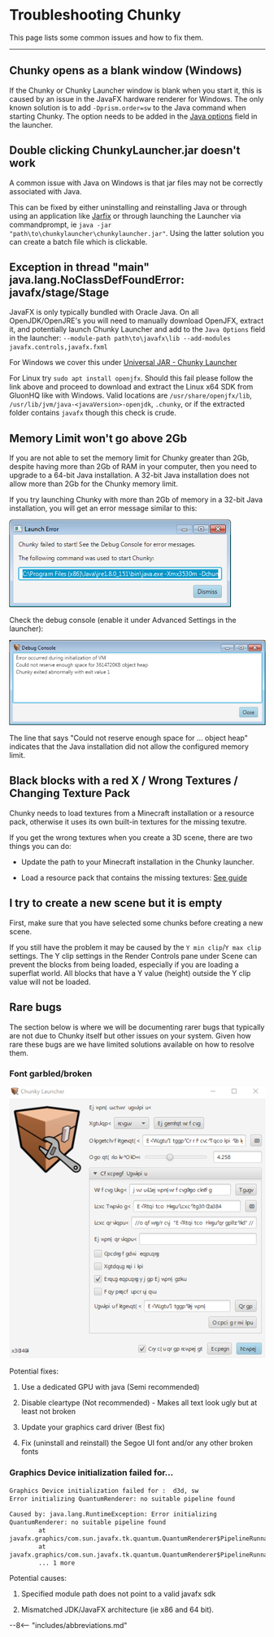 # Troubleshooting Chunky

This page lists some common issues and how to fix them.

---

## Chunky opens as a blank window (Windows)

If the Chunky or Chunky Launcher window is blank when you start it, this is caused by an issue in the JavaFX hardware renderer for Windows. The only known solution is to add `-Dprism.order=sw` to the Java command when starting Chunky. The option needs to be added in the [Java options](../../getting_started/configuration/#java-options) field in the launcher.


## Double clicking ChunkyLauncher.jar doesn't work

A common issue with Java on Windows is that jar files may not be correctly associated with Java.

This can be fixed by either uninstalling and reinstalling Java or through using an application like [Jarfix](https://johann.loefflmann.net/en/software/jarfix/index.html) or through launching the Launcher via commandprompt, ie `java -jar "path\to\chunkylauncher\chunkylauncher.jar"`. Using the latter solution you can create a batch file which is clickable.


## Exception in thread "main" java.lang.NoClassDefFoundError: javafx/stage/Stage

JavaFX is only typically bundled with Oracle Java. On all OpenJDK/OpenJRE's you will need to manually download OpenJFX, extract it, and potentially launch Chunky Launcher and add to the `Java Options` field in the launcher: `--module-path path\to\javafx\lib --add-modules javafx.controls,javafx.fxml`

For Windows we cover this under [Universal JAR - Chunky Launcher](../../getting_started/installing#universal-jar-chunky-launcher)

For Linux try `sudo apt install openjfx`. Should this fail please follow the link above and proceed to download and extract the Linux x64 SDK from GluonHQ like with Windows. Valid locations are `/usr/share/openjfx/lib`, `/usr/lib/jvm/java-<javaVersion>-openjdk`, `.chunky`, or if the extracted folder contains `javafx` though this check is crude.


## Memory Limit won't go above 2Gb

If you are not able to set the memory limit for Chunky greater than 2Gb, despite having more than 2Gb of RAM in your computer, then you need to upgrade to a 64-bit Java installation. A 32-bit Java installation does not allow more than 2Gb for the Chunky memory limit.

If you try launching Chunky with more than 2Gb of memory in a 32-bit Java installation, you will get an error message similar to this:

![Windows 7 heap size error](../img/faq/heapsize_win32.png)

Check the debug console (enable it under Advanced Settings in the launcher):

![windows 7 heap size error](../img/faq/heapsize_win32_console.png)

The line that says "Could not reserve enough space for ...  object heap" indicates that the Java installation did not allow the configured memory limit.


## Black blocks with a red X / Wrong Textures / Changing Texture Pack

Chunky needs to load textures from a Minecraft installation or a resource pack, otherwise it uses its own built-in textures for the missing texutre.

If you get the wrong textures when you create a 3D scene, there are two things you can do:

* Update the path to your Minecraft installation in the Chunky launcher.

* Load a resource pack that contains the missing textures: [See guide](../../user_interface/chunky_ui/#resource-packs)


## I try to create a new scene but it is empty

First, make sure that you have selected some chunks before creating a new scene.

If you still have the problem it may be caused by the `Y min clip`/`Y max clip` settings. The Y clip settings in the Render Controls pane under Scene can prevent the blocks from being loaded, especially if you are loading a superflat world. All blocks that have a Y value (height) outside the Y clip value will not be loaded.


## Rare bugs

The section below is where we will be documenting rarer bugs that typically are not due to Chunky itself but other issues on your system. Given how rare these bugs are we have limited solutions available on how to resolve them.

### Font garbled/broken

![Rare font corruption in jar files](../img/faq/rare_font_corruption.png)

Potential fixes:

1) Use a dedicated GPU with java (Semi recommended)

2) Disable cleartype (Not recommended) - Makes all text look ugly but at least not broken

3) Update your graphics card driver (Best fix)

4) Fix (uninstall and reinstall) the Segoe UI font and/or any other broken fonts


### Graphics Device initialization failed for...

```
Graphics Device initialization failed for :  d3d, sw
Error initializing QuantumRenderer: no suitable pipeline found
```

```
Caused by: java.lang.RuntimeException: Error initializing QuantumRenderer: no suitable pipeline found
        at javafx.graphics/com.sun.javafx.tk.quantum.QuantumRenderer$PipelineRunnable.init(QuantumRenderer.java:95)
        at javafx.graphics/com.sun.javafx.tk.quantum.QuantumRenderer$PipelineRunnable.run(QuantumRenderer.java:125)
        ... 1 more
```

Potential causes:

1) Specified module path does not point to a valid javafx sdk

2) Mismatched JDK/JavaFX architecture (ie x86 and 64 bit).

--8<-- "includes/abbreviations.md"

